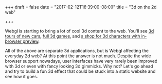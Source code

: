+++
draft = false
date = "2017-02-12T16:39:00-08:00"
title = "3d on the 2d web"

+++

Webgl is starting to bring a lot of cool 3d content to the web.  You'll see [3d tours of new cars](http://kadjar.littleworkshop.fr/), [full 3d games](http://webassembly.org/demo/), and [a shop for 3d characters with in-browser preview](https://www.mixamo.com/).

All of the above are separate 3d applications, but is Webgl affecting the everyday 2d web?  At this point the answer is not much.  Despite the wide browser support nowadays, user interfaces have very rarely been improved with 3d or even with fancy looking 3d gimmicks.  Why not?  Let's go ahead and try to build a fun 3d effect that could be stuck into a static website and see how it goes.


